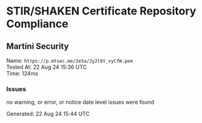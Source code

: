 # STIR/SHAKEN Certificate Repository Compliance

## Martini Security

Name: `https://p.mtsec.me/2e5a/Jy2t8t_vyCfW.pem`\
Tested At: 22 Aug 24 15:36 UTC\
Time: 124ms

### Issues

no warning, or error, or notice date level issues were found

Generated: 22 Aug 24 15:44 UTC